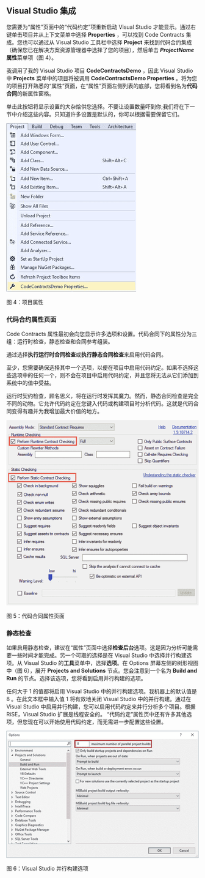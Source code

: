 ## Visual Studio 集成

您需要为“属性”页面中的“代码约定”项重新启动 Visual Studio 才能显示。通过右键单击项目并从上下文菜单中选择 **Properties** ，可以找到 Code Contracts 集成。您也可以通过从 Visual Studio 工具栏中选择 **Project** 来找到代码合约集成（确保您已在解决方案资源管理器中选择了您的项目），然后单击 **_ProjectName_ 属性**菜单项（图 4）。

我调用了我的 Visual Studio 项目 **CodeContractsDemo** ，因此 Visual Studio 中 **Projects** 菜单中的项目将被调用 **CodeContractsDemo Properties** 。将为您的项目打开熟悉的“属性”页面，在“属性”页面左侧列表的底部，您将看到名为**代码合同**的新属性窗格。

单击此按钮将显示设置的大杂烩供您选择。不要让设置数量吓到你;我们将在下一节中介绍这些内容。只知道许多设置是默认的，你可以根据需要保留它们。

![](img/00006.jpeg)

图 4：项目属性

### 代码合约属性页面

Code Contracts 属性最初会向您显示许多选项和设置。代码合同下的属性分为三组：运行时检查，静态检查和合同参考组装。

通过选择**执行运行时合同检查**或**执行静态合同检查**来启用代码合同。

至少，您需要确保选择其中一个选项，以便在项目中启用代码约定。如果不选择这些选项中的任何一个，则不会在项目中启用代码约定，并且您将无法从它们添加到系统中的值中受益。

运行时契约检查，顾名思义，将在运行时发挥其魔力。然而，静态合同检查是完全不同的动物。它允许代码约定在您键入代码或构建项目时分析代码。这就是代码合同变得有趣并为我增加最大价值的地方。

![](img/00007.gif)

图 5：代码合同属性页面

### 静态检查

如果启用静态检查，建议在“属性”页面中选择**检查后台**选项。这是因为分析可能需要一些时间才能完成。另一个可取的选择是在 Visual Studio 中选择并行构建选项。从 Visual Studio 的**工具**菜单中，选择**选项**。在 Options 屏幕左侧的树形视图中（图 6），展开 **Projects and Solutions** 节点。您会注意到一个名为 **Build and Run** 的节点。选择该选项，您将看到启用并行构建的选项。

任何大于 1 的值都将启用 Visual Studio 中的并行构建选项。我机器上的默认值是 8 。在此文本框中输入值 1 将有效地关闭 Visual Studio 中的并行构建。通过在 Visual Studio 中启用并行构建，您可以启用代码约定来并行分析多个项目。根据 RiSE，Visual Studio 扩展是线程安全的。 “代码约定”属性页中还有许多其他选项，但您现在可以开始使用代码约定，而无需进一步配置这些设置。

![](img/00008.jpeg)

图 6：Visual Studio 并行构建选项